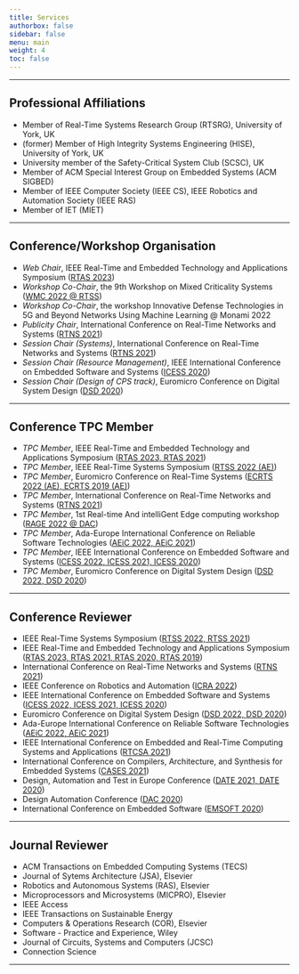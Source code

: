 ```yaml
---
title: Services
authorbox: false
sidebar: false
menu: main
weight: 4
toc: false
---
```


---

## Professional Affiliations

- Member of Real-Time Systems Research Group (RTSRG), University of York, UK
- (former) Member of High Integrity Systems Engineering (HISE), University of York, UK
- University member of the Safety-Critical System Club (SCSC), UK
- Member of ACM Special Interest Group on Embedded Systems (ACM SIGBED)
- Member of IEEE Computer Society (IEEE CS), IEEE Robotics and Automation Society (IEEE RAS)
- Member of IET (MIET)


---

## Conference/Workshop Organisation

- *Web Chair*, IEEE Real-Time and Embedded Technology and Applications Symposium (<u>RTAS 2023</u>)
- *Workshop Co-Chair*, the 9th Workshop on Mixed Criticality Systems (<u>WMC 2022 @ RTSS</u>)
- *Workshop Co-Chair*, the workshop Innovative Defense Technologies in 5G and Beyond Networks Using Machine Learning @ Monami 2022
- *Publicity Chair*, International Conference on Real-Time Networks and Systems (<u>RTNS 2021</u>)
- *Session Chair (Systems)*, International Conference on Real-Time Networks and Systems (<u>RTNS 2021</u>)
- *Session Chair (Resource Management)*, IEEE International Conference on Embedded Software and Systems (<u>ICESS 2020</u>)
- *Session Chair (Design of CPS track)*, Euromicro Conference on Digital System Design (<u>DSD 2020</u>)


---

## Conference TPC Member

- *TPC Member*, IEEE Real-Time and Embedded Technology and Applications Symposium (<u>RTAS 2023, RTAS 2021</u>)
- *TPC Member*, IEEE Real-Time Systems Symposium (<u>RTSS 2022 (AE)</u>)
- *TPC Member*, Euromicro Conference on Real-Time Systems (<u>ECRTS 2022 (AE), ECRTS 2019 (AE)</u>)
- *TPC Member*, International Conference on Real-Time Networks and Systems (<u>RTNS 2021</u>)
- *TPC Member*, 1st Real-time And intelliGent Edge computing workshop (<u>RAGE 2022 @ DAC</u>)
- *TPC Member*, Ada-Europe International Conference on Reliable Software Technologies  (<u>AEiC 2022, AEiC 2021</u>)
- *TPC Member*, IEEE International Conference on Embedded Software and Systems (<u>ICESS 2022, ICESS 2021, ICESS 2020</u>)
- *TPC Member*, Euromicro Conference on Digital System Design (<u>DSD 2022, DSD 2020</u>)


---

## Conference Reviewer

- IEEE Real-Time Systems Symposium (<u>RTSS 2022, RTSS 2021</u>)
- IEEE Real-Time and Embedded Technology and Applications Symposium (<u>RTAS 2023, RTAS 2021, RTAS 2020, RTAS 2019</u>)
- International Conference on Real-Time Networks and Systems (<u>RTNS 2021</u>)
- IEEE Conference on Robotics and Automation (<u>ICRA 2022</u>) 
- IEEE International Conference on Embedded Software and Systems (<u>ICESS 2022, ICESS 2021, ICESS 2020</u>)
- Euromicro Conference on Digital System Design (<u>DSD 2022, DSD 2020</u>)
- Ada-Europe International Conference on Reliable Software Technologies (<u>AEiC 2022, AEiC 2021</u>)
- IEEE International Conference on Embedded and Real-Time Computing Systems and Applications (<u>RTCSA 2021</u>)
- International Conference on Compilers, Architecture, and Synthesis for Embedded Systems (<u>CASES 2021</u>)
- Design, Automation and Test in Europe Conference (<u>DATE 2021, DATE 2020</u>)
- Design Automation Conference (<u>DAC 2020</u>)
- International Conference on Embedded Software (<u>EMSOFT 2020</u>)


---

## Journal Reviewer

- ACM Transactions on Embedded Computing Systems (TECS)
- Journal of Sytems Architecture (JSA), Elsevier
- Robotics and Autonomous Systems (RAS), Elsevier
- Microprocessors and Microsystems (MICPRO), Elsevier
- IEEE Access
- IEEE Transactions on Sustainable Energy
- Computers & Operations Research (COR), Elsevier
- Software - Practice and Experience, Wiley
- Journal of Circuits, Systems and Computers (JCSC)
- Connection Science

---
